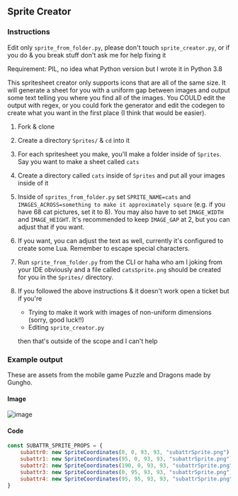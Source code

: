 ## Sprite Creator
### Instructions
Edit only `sprite_from_folder.py`, please don't touch `sprite_creator.py`, or if you do & you break stuff don't ask me for help fixing it

Requirement: PIL, no idea what Python version but I wrote it in Python 3.8

This spritesheet creator only supports icons that are all of the same size. It will generate a sheet for you with a uniform gap between images and output some text telling you where you find all of the images. You COULD edit the output with regex, or you could fork the generator and edit the codegen to create what you want in the first place (I think that would be easier).

1. Fork & clone
2. Create a directory `Sprites/` & `cd` into it
3. For each spritesheet you make, you'll make a folder inside of `Sprites`. Say you want to make a sheet called `cats`
4. Create a directory called `cats` inside of `Sprites` and put all your images inside of it
5. Inside of `sprites_from_folder.py` set `SPRITE_NAME=cats` and `IMAGES_ACROSS=something to make it approximately square` (e.g. if you have 68 cat pictures, set it to 8). You may also have to set `IMAGE_WIDTH` and `IMAGE_HEIGHT`. It's recommended to keep `IMAGE_GAP` at 2, but you can adjust that if you want.
6. If you want, you can adjust the text as well, currently it's configured to create some Lua. Remember to escape special characters.
7. Run `sprite_from_folder.py` from the CLI or haha who am I joking from your IDE obviously and a file called `catsSprite.png` should be created for you in the `Sprites/` directory.
8. If you followed the above instructions & it doesn't work open a ticket but if you're
    * Trying to make it work with images of non-uniform dimensions (sorry, good luck!!)
    * Editing `sprite_creator.py`
    
    then that's outside of the scope and I can't help

### Example output
These are assets from the mobile game Puzzle and Dragons made by Gungho.
#### Image
![image](https://user-images.githubusercontent.com/18037011/218591027-309d3a07-a991-46e7-827a-35abf6fceb66.png)
#### Code
```js
const SUBATTR_SPRITE_PROPS = {
	subattr0: new SpriteCoordinates(0, 0, 93, 93, "subattrSprite.png"),
	subattr1: new SpriteCoordinates(95, 0, 93, 93, "subattrSprite.png"),
	subattr2: new SpriteCoordinates(190, 0, 93, 93, "subattrSprite.png"),
	subattr3: new SpriteCoordinates(0, 95, 93, 93, "subattrSprite.png"),
	subattr4: new SpriteCoordinates(95, 95, 93, 93, "subattrSprite.png"),
}
```
